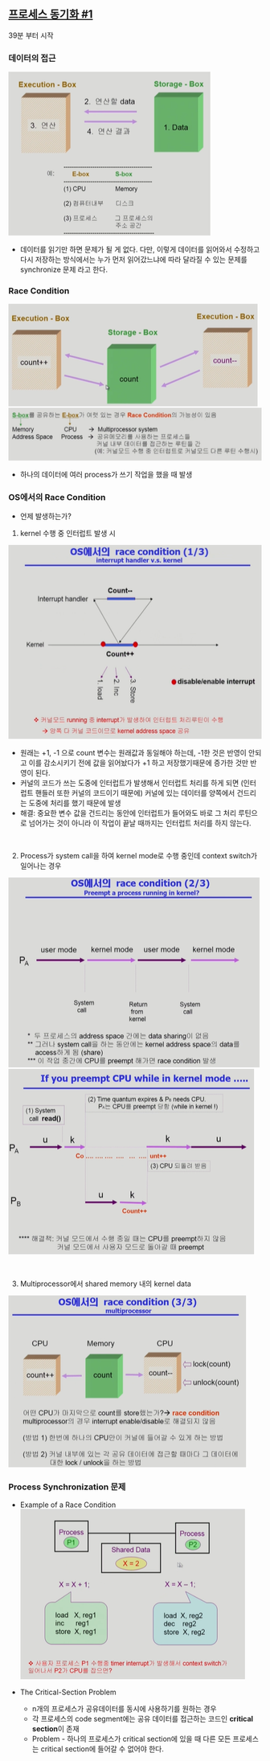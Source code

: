 ## [프로세스 동기화 #1](https://core.ewha.ac.kr/publicview/C0101020140401134252676046?vmode=f)

39분 부터 시작

### 데이터의 접근

![](./image/2022-09-04-20-23-56.png)

- 데이터를 읽기만 하면 문제가 될 게 없다. 다만, 이렇게 데이터를 읽어와서 수정하고 다시 저장하는 방식에서는 누가 먼저 읽어갔느냐에 따라 달라질 수 있는 문제를 synchronize 문제 라고 한다.

### Race Condition

![](./image/2022-09-04-20-28-50.png)
![](./image/2022-09-04-20-29-27.png)

- 하나의 데이터에 여러 process가 쓰기 작업을 했을 때 발생

### OS에서의 Race Condition

- 언제 발생하는가?

1. kernel 수행 중 인터럽트 발생 시

![](./image/2022-09-04-20-36-36.png)

- 원래는 +1, -1 으로 count 변수는 원래값과 동일해야 하는데, -1한 것은 반영이 안되고 이를 감소시키기 전에 값을 읽어놨다가 +1 하고 저장했기때문에 증가한 것만 반영이 된다.
- 커널의 코드가 쓰는 도중에 인터럽트가 발생해서 인터럽트 처리를 하게 되면 (인터럽트 핸들러 또한 커널의 코드이기 때문에) 커널에 있는 데이터를 양쪽에서 건드리는 도중에 처리를 했기 때문에 발생
- 해결: 중요한 변수 값을 건드리는 동안에 인터럽트가 들어와도 바로 그 처리 루틴으로 넘어가는 것이 아니라 이 작업이 끝날 때까지는 인터럽트 처리를 하지 않는다.

<br/>

2. Process가 system call을 하여 kernel mode로 수행 중인데 context switch가 일어나는 경우

![](./image/2022-09-04-20-48-12.png)
![](./image/2022-09-04-20-50-43.png)

<br/>

3. Multiprocessor에서 shared memory 내의 kernel data

![](./image/2022-09-04-20-51-59.png)

### Process Synchronization 문제

- Example of a Race Condition
  ![](./image/2022-09-04-20-55-19.png)
  <br/>

- The Critical-Section Problem
  - n개의 프로세스가 공유데이터를 동시에 사용하기를 원하는 경우
  - 각 프로세스의 code segment에는 공유 데이터를 접근하는 코드인 **critical section**이 존재
  - Problem - 하나의 프로세스가 critical section에 있을 때 다른 모든 프로세스는 critical section에 들어갈 수 없어야 한다.
  <!--

### 프로그램적 해결법의 충족조건

- Initial Attempts to Solve Problem

## [프로세스 동기화 #2](https://core.ewha.ac.kr/publicview/C0101020140404151340260748?vmode=f)

### Semaphores

-

### Critical Section of n Processes

-

### Block / Wakeup Implementation

-

### Two Types of Semaphores

-

### Deadlock and Starvation

-

## [프로세스 동기화 #3](https://core.ewha.ac.kr/publicview/C0101020140408134626290222?vmode=f)

## [프로세스 동기화 #4](https://core.ewha.ac.kr/publicview/C0101020140411143154161543?vmode=f)

### Classical Problems of Syncronization

- Bounded-Buffer Problem (Producer-Consumer Problem)
- Readers-Writers Problem
- Dining-Philosophers Problem

### Monitor

- -->
